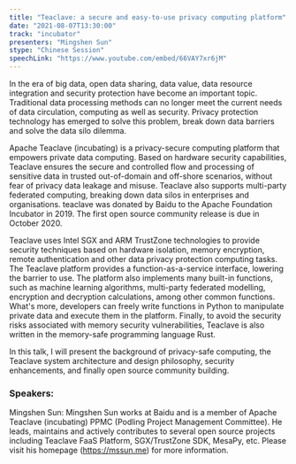 ```yaml
---
title: "Teaclave: a secure and easy-to-use privacy computing platform"
date: "2021-08-07T13:30:00" 
track: "incubator"
presenters: "Mingshen Sun"
stype: "Chinese Session"
speechLink: "https://www.youtube.com/embed/66VAY7xr6jM"
---
```

In the era of big data, open data sharing, data value, data resource integration and security protection have become an important topic. Traditional data processing methods can no longer meet the current needs of data circulation, computing as well as security. Privacy protection technology has emerged to solve this problem, break down data barriers and solve the data silo dilemma.
 

Apache Teaclave (incubating) is a privacy-secure computing platform that empowers private data computing. Based on hardware security capabilities, Teaclave ensures the secure and controlled flow and processing of sensitive data in trusted out-of-domain and off-shore scenarios, without fear of privacy data leakage and misuse. Teaclave also supports multi-party federated computing, breaking down data silos in enterprises and organisations. teaclave was donated by Baidu to the Apache Foundation Incubator in 2019. The first open source community release is due in October 2020.
 

Teaclave uses Intel SGX and ARM TrustZone technologies to provide security techniques based on hardware isolation, memory encryption, remote authentication and other data privacy protection computing tasks. The Teaclave platform provides a function-as-a-service interface, lowering the barrier to use. The platform also implements many built-in functions, such as machine learning algorithms, multi-party federated modelling, encryption and decryption calculations, among other common functions. What's more, developers can freely write functions in Python to manipulate private data and execute them in the platform. Finally, to avoid the security risks associated with memory security vulnerabilities, Teaclave is also written in the memory-safe programming language Rust.
 

In this talk, I will present the background of privacy-safe computing, the Teaclave system architecture and design philosophy, security enhancements, and finally open source community building.


 ### Speakers: 
 Mingshen Sun: Mingshen Sun works at Baidu and is a member of Apache Teaclave (incubating) PPMC (Podling Project Management Committee). He leads, maintains and actively contributes to several open source projects including Teaclave FaaS Platform, SGX/TrustZone SDK, MesaPy, etc. Please visit his homepage (https://mssun.me) for more information.